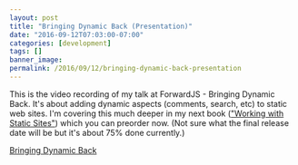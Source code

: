 ```yaml
---
layout: post
title: "Bringing Dynamic Back (Presentation)"
date: "2016-09-12T07:03:00-07:00"
categories: [development]
tags: []
banner_image: 
permalink: /2016/09/12/bringing-dynamic-back-presentation
---
```


This is the video recording of my talk at ForwardJS - Bringing Dynamic Back. It's about adding dynamic aspects (comments, search, etc) to static web sites. I'm covering this much deeper in my next book (<a href="http://shop.oreilly.com/product/0636920051879.do">"Working with Static Sites"</a>) which you can preorder now. (Not sure what the final release date will be but it's about 75% done currently.)
<!--more-->
<a href="https://forwardcourses.com/lectures/198">Bringing Dynamic Back</a>
